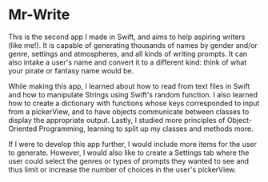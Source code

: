 # Mr-Write

This is the second app I made in Swift, and aims to help aspiring writers (like me!). It is capable of generating thousands of names by gender and/or genre, settings and atmospheres, and all kinds of writing prompts. It can also intake a user's name and convert it to a different kind: think of what your pirate or fantasy name would be. 

While making this app, I learned about how to read from text files in Swift and how to manipulate Strings using Swift's random function. I also learned how to create a dictionary with functions whose keys corresponded to input from a pickerView, and to have objects communicate between classes to display the appropriate output. Lastly, I studied more principles of Object-Oriented Programming, learning to split up my classes and methods more.  

If I were to develop this app further, I would include more items for the user to generate. However, I would also like to create a Settings tab where the user could select the genres or types of prompts they wanted to see and thus limit or increase the number of choices in the user's pickerView.
